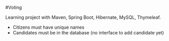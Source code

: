 #Voting

Learning project with Maven, Spring Boot, Hibernate, MySQL, Thymeleaf.

- Citizens must have unique names
- Candidates must be in the database (no interface to add candidate yet)
